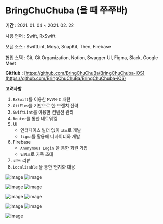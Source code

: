 # BringChuChuba (올 때 쭈쭈바)

**기간** : 2021. 01. 04 ~ 2021. 02. 22

사용 언어 : Swift, RxSwift

오픈 소스 : SwiftLint, Moya, SnapKit, Then, Firebase

협업 스택 : Git, Git Organization, Notion, Swagger UI, Figma, Slack, Google Meet

**GitHub** : [https://github.com/BringChuChuBa/BringChuChuba-iOS](https://github.com/BringChuChuBa/BringChuChuba-iOS)

**고려사항**

1. `RxSwift`를 이용한 `MVVM-C` 패턴
2. `GitFlow`를 기반으로 한 브랜치 전략
3. `SwiftLint`를 이용한 컨벤션 관리
4. `Router`를 통한 네트워킹
5. UI
    - 인터페이스 빌더 없이 `코드`로 개발
    - `figma`를 활용해 디자이너와 개발
6. Firebase
    - `Anonymous Login` 을 통한 회원 가입
    - `딥링크`로 가족 초대
7. 코드 리뷰
8. `Localizable` 을 통한 현지화 대응

![image](https://user-images.githubusercontent.com/57659933/111854779-748c0380-8964-11eb-9c8e-09d97b8dc767.png) ![image](https://user-images.githubusercontent.com/57659933/111854794-88376a00-8964-11eb-9c58-6021fe78b70f.png)

![image](https://user-images.githubusercontent.com/57659933/111854797-8f5e7800-8964-11eb-9173-548890880213.png) ![image](https://user-images.githubusercontent.com/57659933/111854800-95545900-8964-11eb-87de-9117c5e209d5.png)

![image](https://user-images.githubusercontent.com/57659933/111854810-9b4a3a00-8964-11eb-8aee-19bf08dc842b.png) ![image](https://user-images.githubusercontent.com/57659933/111854815-a00eee00-8964-11eb-95d2-dfdf7125fe3f.png)

![image](https://user-images.githubusercontent.com/57659933/111854816-a4d3a200-8964-11eb-98f8-e11f02f82b81.png) ![image](https://user-images.githubusercontent.com/57659933/111854822-a9985600-8964-11eb-83dc-0e4ee3803413.png)

![image](https://user-images.githubusercontent.com/57659933/111854826-b026cd80-8964-11eb-83d4-5aac5114e285.png)
